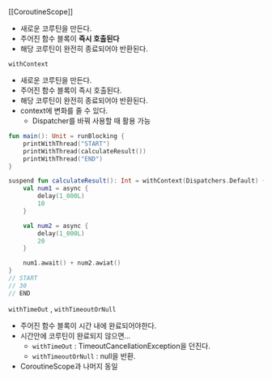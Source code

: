 [[CoroutineScope]]
- 새로운 코루틴을 만든다.
- 주어진 함수 블록이 **즉시 호출된다**
- 해당 코루틴이 완전히 종료되어야 반환된다.

`withContext`
- 새로운 코루틴을 만든다.
- 주어진 함수 블록이 즉시 호출된다.
- 해당 코루틴이 완전히 종료되어야 반환된다.
- context에 변화를 줄 수 있다.
	- Dispatcher를 바꿔 사용할 때 활용 가능
```kotlin
fun main(): Unit = runBlocking {
	printWithThread("START")
	printWithThread(calculateResult())
	printWithThread("END")
}

suspend fun calculateResult(): Int = withContext(Dispatchers.Default) {
	val num1 = async {
		delay(1_000L)
		10
	}

	val num2 = async {
		delay(1_000L)
		20
	}

	num1.await() + num2.awiat()
}
// START
// 30
// END
```

`withTimeOut` , `withTimeoutOrNull` 
- 주어진 함수 블록이 시간 내에 완료되어야한다.
- 시간안에 코루틴이 완료되지 않으면...
	- `withTimeOut` : TimeoutCancellationException을 던진다.
	- `withTimeoutOrNull` : null을 반환.
- CoroutineScope과 나머지 동일